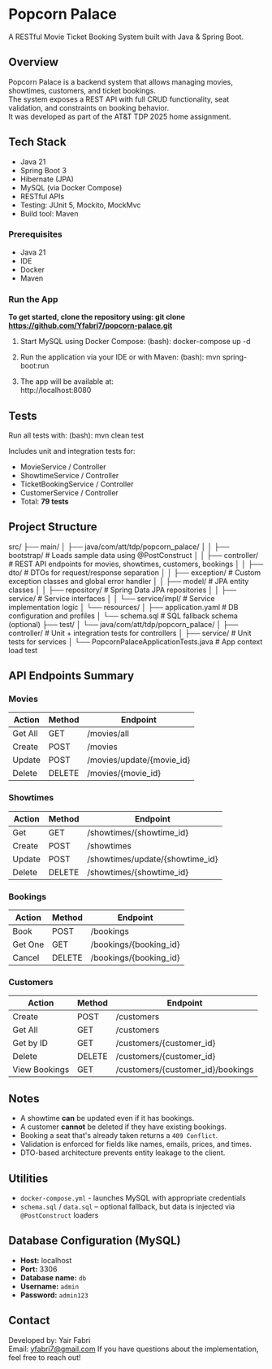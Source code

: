 # Popcorn Palace
A RESTful Movie Ticket Booking System built with Java & Spring Boot.

## Overview  
Popcorn Palace is a backend system that allows managing movies, showtimes, customers, and ticket bookings.  
The system exposes a REST API with full CRUD functionality, seat validation, and constraints on booking behavior.  
It was developed as part of the AT&T TDP 2025 home assignment.

## Tech Stack  
- Java 21  
- Spring Boot 3  
- Hibernate (JPA)  
- MySQL (via Docker Compose)  
- RESTful APIs  
- Testing: JUnit 5, Mockito, MockMvc  
- Build tool: Maven 

### Prerequisites  
- Java 21
- IDE   
- Docker
- Maven

### Run the App
**To get started, clone the repository using: git clone https://github.com/Yfabri7/popcorn-palace.git**
1. Start MySQL using Docker Compose:
   (bash):
   docker-compose up -d 

3. Run the application via your IDE or with Maven:
   (bash):
   mvn spring-boot:run

4. The app will be available at:  
   http://localhost:8080

## Tests
Run all tests with:
(bash):
mvn clean test

Includes unit and integration tests for:
- MovieService / Controller  
- ShowtimeService / Controller  
- TicketBookingService / Controller  
- CustomerService / Controller  
- Total: **79 tests**

## Project Structure
src/
├── main/
│   ├── java/com/att/tdp/popcorn_palace/
│   │   ├── bootstrap/              # Loads sample data using @PostConstruct
│   │   ├── controller/             # REST API endpoints for movies, showtimes, customers, bookings
│   │   ├── dto/                    # DTOs for request/response separation
│   │   ├── exception/              # Custom exception classes and global error handler
│   │   ├── model/                  # JPA entity classes
│   │   ├── repository/             # Spring Data JPA repositories
│   │   ├── service/                # Service interfaces
│   │   └── service/impl/           # Service implementation logic
│   └── resources/
│       ├── application.yaml        # DB configuration and profiles
│       └── schema.sql              # SQL fallback schema (optional)
├── test/
│   └── java/com/att/tdp/popcorn_palace/
│       ├── controller/             # Unit + integration tests for controllers
│       ├── service/                # Unit tests for services
│       └── PopcornPalaceApplicationTests.java # App context load test

## API Endpoints Summary

### Movies
| Action   | Method | Endpoint                  |
|----------|--------|---------------------------|
| Get All  | GET    | /movies/all               |
| Create   | POST   | /movies                   |
| Update   | POST   | /movies/update/{movie_id}    |
| Delete   | DELETE | /movies/{movie_id}           |

### Showtimes
| Action   | Method | Endpoint                        |
|----------|--------|---------------------------------|
| Get      | GET    | /showtimes/{showtime_id}                 |
| Create   | POST   | /showtimes                      |
| Update   | POST   | /showtimes/update/{showtime_id}          |
| Delete   | DELETE | /showtimes/{showtime_id}                 |

### Bookings
| Action   | Method | Endpoint         |
|----------|--------|------------------|
| Book     | POST   | /bookings        |
| Get One  | GET    | /bookings/{booking_id}   |
| Cancel   | DELETE | /bookings/{booking_id}   |

### Customers
| Action         | Method | Endpoint                       |
|----------------|--------|--------------------------------|
| Create         | POST   | /customers                     |
| Get All        | GET    | /customers                     |
| Get by ID      | GET    | /customers/{customer_id}                |
| Delete         | DELETE | /customers/{customer_id}                |
| View Bookings  | GET    | /customers/{customer_id}/bookings       |

## Notes
- A showtime **can** be updated even if it has bookings.
- A customer **cannot** be deleted if they have existing bookings.
- Booking a seat that's already taken returns a `409 Conflict`.
- Validation is enforced for fields like names, emails, prices, and times.
- DTO-based architecture prevents entity leakage to the client.

## Utilities
- `docker-compose.yml` - launches MySQL with appropriate credentials
- `schema.sql` / `data.sql` – optional fallback, but data is injected via `@PostConstruct` loaders

## Database Configuration (MySQL)
- **Host:** localhost  
- **Port:** 3306  
- **Database name:** `db`  
- **Username:** `admin`  
- **Password:** `admin123` 

## Contact
Developed by: Yair Fabri  
Email: yfabri7@gmail.com
If you have questions about the implementation, feel free to reach out!
